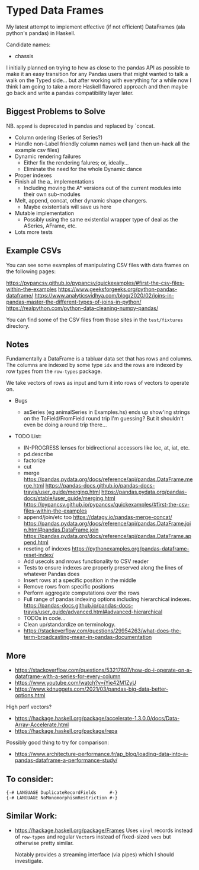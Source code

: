 # Typed Data Frames

My latest attempt to implement effective (if not efficient) DataFrames (ala
python's pandas) in Haskell.

Candidate names:
- chassis

I initially planned on trying to hew as close to the pandas API as possible to
make it an easy transition for any Pandas users that might wanted to talk a
walk on the Typed side... but after working with everything for a while now I
think I am going to take a more Haskell flavored approach and then maybe go
back and write a pandas compatibility layer later.

## Biggest Problems to Solve

NB. `append` is deprecated in pandas and replaced by `concat.

* Column ordering (Series of Series?)
* Handle non-Label friendly column names well
  (and then un-hack all the example csv files)
* Dynamic rendering failures
  - Either fix the rendering falures; or, ideally...
  - Eliminate the need for the whole Dynamic dance
* Proper indexes
* Finish all the a_ implementations
  - Including moving the A* versions out of the current modules into
    their own sub-modules
* Melt, append, concat, other dynamic shape changers.
  - Maybe existentials will save us here
* Mutable implementation
  - Possibly using the same existential wrapper type of deal as
    the ASeries, AFrame, etc.
* Lots more tests

## Example CSVs

You can see some examples of manipulating CSV files with data frames on the
following pages:

https://pypancsv.github.io/pypancsv/quickexamples/#first-the-csv-files-within-the-examples
https://www.geeksforgeeks.org/python-pandas-dataframe/
https://www.analyticsvidhya.com/blog/2020/02/joins-in-pandas-master-the-different-types-of-joins-in-python/
https://realpython.com/python-data-cleaning-numpy-pandas/

You can find some of the CSV files from those sites in the `test/fixtures`
directory.

## Notes

Fundamentally a DataFrame is a tabluar data set that has rows and columns.  The
columns are indexed by some type `idx` and the rows are indexed by row types
from the `row-types` package.

We take vectors of rows as input and turn it into rows of vectors to operate on.

- Bugs
  - asSeries (eg animalSeries in Examples.hs) ends up show'ing strings
    on the ToField/FromField round trip I'm guessing?  But it shouldn't
    even be doing a round trip there...

- TODO List:
  - IN-PROGRESS lenses for bidirectional accessors like loc, at, iat, etc.
  - pd.describe
  - factorize
  - cut
  - merge
    https://pandas.pydata.org/docs/reference/api/pandas.DataFrame.merge.html
    https://pandas-docs.github.io/pandas-docs-travis/user_guide/merging.html
    https://pandas.pydata.org/pandas-docs/stable/user_guide/merging.html
    https://pypancsv.github.io/pypancsv/quickexamples/#first-the-csv-files-within-the-examples
  - append/join/etc too
    https://datagy.io/pandas-merge-concat/
    https://pandas.pydata.org/docs/reference/api/pandas.DataFrame.join.html#pandas.DataFrame.join
    https://pandas.pydata.org/docs/reference/api/pandas.DataFrame.append.html
  - reseting of indexes
    https://pythonexamples.org/pandas-dataframe-reset-index/
  - Add usecols and nrows functionality to CSV reader
  - Tests to ensure indexes are properly preserved along the lines of
    whatever Pandas does
  - Insert rows at a specific position in the middle
  - Remove rows from specific positions
  - Perform aggregate computations over the rows
  - Full range of pandas indexing options including hierarchical indexes.
    https://pandas-docs.github.io/pandas-docs-travis/user_guide/advanced.html#advanced-hierarchical
  - TODOs in code...
  - Clean up/standardize on terminology.
  - https://stackoverflow.com/questions/29954263/what-does-the-term-broadcasting-mean-in-pandas-documentation

## More

- https://stackoverflow.com/questions/53217607/how-do-i-operate-on-a-dataframe-with-a-series-for-every-column
- https://www.youtube.com/watch?v=iYie42M1ZyU
- https://www.kdnuggets.com/2021/03/pandas-big-data-better-options.html

High perf vectors?
- https://hackage.haskell.org/package/accelerate-1.3.0.0/docs/Data-Array-Accelerate.html
- https://hackage.haskell.org/package/repa

Possibly good thing to try for comparison:
- https://www.architecture-performance.fr/ap_blog/loading-data-into-a-pandas-dataframe-a-performance-study/

## To consider:

    {-# LANGUAGE DuplicateRecordFields     #-}
    {-# LANGUAGE NoMonomorphismRestriction #-}

## Similar Work:

- https://hackage.haskell.org/package/Frames
  Uses `vinyl` records instead of `row-types` and regular `Vector`s instead
  of fixed-sized `vecs` but otherwise pretty similar.

  Notably provides a streaming interface (via pipes) which I should investigate.

